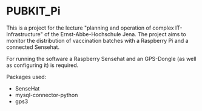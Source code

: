 # PUBKIT_Pi
This is a project for the lecture "planning and operation of complex IT-Infrastructure" of the Ernst-Abbe-Hochschule Jena. The project aims to monitor the distribution of vaccination batches with a Raspberry Pi and a connected Sensehat. 

For running the software a Raspberry Sensehat and an GPS-Dongle (as well as configuring it) is required. 

Packages used:
- SenseHat
- mysql-connector-python
- gps3
